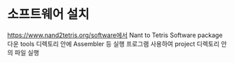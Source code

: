 # 소프트웨어 설치

https://www.nand2tetris.org/software에서 Nant to Tetris Software package 다운
tools 디렉토리 안에 Assembler 등 실행 프로그램 사용하여
project 디렉토리 안의 파일 실행
